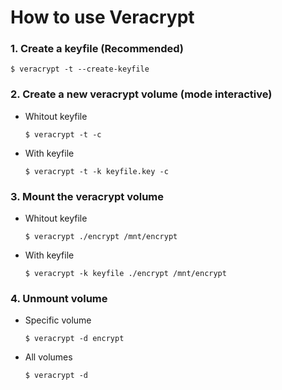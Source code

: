How to use Veracrypt
===

### 1. Create a keyfile (Recommended)
```shell
$ veracrypt -t --create-keyfile
```

### 2. Create a new veracrypt volume (mode interactive)
- Whitout keyfile
    ```shell
    $ veracrypt -t -c
    ```

- With keyfile
    ```shell
    $ veracrypt -t -k keyfile.key -c
    ```

### 3. Mount the veracrypt volume
- Whitout keyfile
    ```shell
    $ veracrypt ./encrypt /mnt/encrypt
    ```

- With keyfile
    ```shell
    $ veracrypt -k keyfile ./encrypt /mnt/encrypt
    ```

### 4. Unmount volume
- Specific volume
    ```shell
    $ veracrypt -d encrypt
    ```

- All volumes
    ```shell
    $ veracrypt -d
    ```
